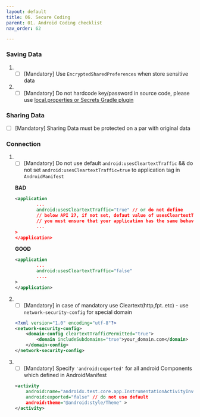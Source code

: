 ```yaml
---
layout: default
title: 06. Secure Coding
parent: 01. Android Coding checklist
nav_order: 62

---
```


### Saving Data
1. - [ ] [Mandatory] Use `EncryptedSharedPreferences` when store sensitive data
1. - [ ] [Mandatory] Do not hardcode key/password in source code, please use [local.properties or Secrets Gradle plugin](https://developers.google.com/maps/documentation/places/android-sdk/secrets-gradle-plugin)

### Sharing Data
 - [ ] [Mandatory] Sharing Data must be protected on a par with original data

### Connection
1. - [ ] [Mandatory] Do not use default `android:usesCleartextTraffic` && do not set `android:usesCleartextTraffic=true` to application tag in `AndroidManifest`

    __BAD__
    ```xml
    <application
            ...
            android:usesCleartextTraffic="true" // or do not define
            // below API 27, if not set, defaut value of usesCleartextTraffic is true
            // you must ensure that your application has the same behavior for all API level
            ...
    >
    </application>
    ```
    __GOOD__
    ```xml
    <application
            ...
            android:usesCleartextTraffic="false" 
            ....
    >
    </application>
    ```
1. - [ ] [Mandatory] in case of mandatory use Cleartext(http,fpt..etc) - use `network-security-config` for special domain

    ```xml
    <?xml version="1.0" encoding="utf-8"?>
    <network-security-config>
        <domain-config cleartextTrafficPermitted="true">
            <domain includeSubdomains="true">your_domain.com</domain>
        </domain-config>
    </network-security-config>
    ```

1. - [ ] [Mandatory] Specify `'android:exported'`  for all android Components which defined in AndroidManifest

    ```xml
    <activity
        android:name="androidx.test.core.app.InstrumentationActivityInvoker$BootstrapActivity"
        android:exported="false" // do not use default
        android:theme="@android:style/Theme" >
    </activity>
    ```

    